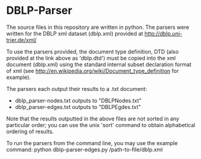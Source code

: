 # DBLP-Parser
The source files in this repository are written in python. The parsers were written for the DBLP xml dataset (dblp.xml) provided at http://dblp.uni-trier.de/xml/

To use the parsers provided, the document type definition, DTD (also provided at the link above as 'dblp.dtd') must be copied into the xml document (dblp.xml) using the standard internal subset declaration format of xml (see http://en.wikipedia.org/wiki/Document_type_definition for example).

The parsers each output their results to a .txt document:
  - dblp_parser-nodes.txt outputs to "DBLPNodes.txt"
  - dblp_parser-edges.txt outputs to "DBLPEgdes.txt"

Note that the results outputted in the above files are not sorted in any particular order; you can use the unix 'sort' command to obtain alphabetical ordering of results.

To run the parsers from the command line, you may use the example command:
  python dblp-parser-edges.py /path-to-file/dblp.xml
